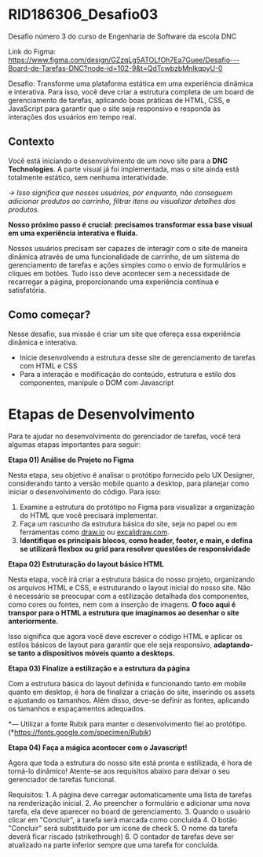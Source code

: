 # RID186306_Desafio03
Desafio número 3 do curso de Engenharia de Software da escola DNC


Link do Figma:
https://www.figma.com/design/GZzqLg5ATOLfOh7Ea7Guee/Desafio---Board-de-Tarefas-DNC?node-id=102-9&t=QdTcwbzbMnlkqpyU-0

Desafio:
Transforme uma plataforma estática em uma experiência dinâmica e interativa. Para isso, você deve criar a estrutura completa de um board de gerenciamento de tarefas, aplicando boas práticas de HTML, CSS, e JavaScript para garantir que o site seja responsivo e responda às interações dos usuários em tempo real.

## Contexto

Você está iniciando o desenvolvimento de um novo site para a **DNC Technologies**. A parte visual já foi implementada, mas o site ainda está totalmente estático, sem nenhuma interatividade.

*→ Isso significa que nossos usuários, por enquanto, não conseguem adicionar produtos ao carrinho, filtrar itens ou visualizar detalhes dos produtos.*

**Nosso próximo passo é crucial: precisamos transformar essa base visual em uma experiência interativa e fluída.**

Nossos usuários precisam ser capazes de interagir com o site de maneira dinâmica através de uma funcionalidade de carrinho, de um sistema de gerenciamento de tarefas e ações simples como o envio de formulários e cliques em botões. Tudo isso deve acontecer sem a necessidade de recarregar a página, proporcionando uma experiência contínua e satisfatória.

## Como começar?

Nesse desafio, sua missão é criar um site que ofereça essa experiência dinâmica e interativa. 

- Inicie desenvolvendo a estrutura desse site de gerenciamento de tarefas com HTML e CSS
- Para a interação e modificação do conteúdo, estrutura e estilo dos componentes, manipule o DOM com Javascript

# Etapas de Desenvolvimento

Para te ajudar no desenvolvimento do gerenciador de tarefas, você terá algumas etapas importantes para seguir:

[](data:image/gif;base64,R0lGODlhAQABAIAAAP///wAAACH5BAEAAAAALAAAAAABAAEAAAICRAEAOw==)

**Etapa 01) Análise do Projeto no Figma**

Nesta etapa, seu objetivo é analisar o protótipo fornecido pelo UX Designer, considerando tanto a versão mobile quanto a desktop, para planejar como iniciar o desenvolvimento do código. Para isso:

1. Examine a estrutura do protótipo no Figma para visualizar a organização do HTML que você precisará implementar.
2. Faça um rascunho da estrutura básica do site, seja no papel ou em ferramentas como [draw.io](http://draw.io/) ou [excalidraw.com](http://excalidraw.com/). 
3. **Identifique os principais blocos, como header, footer, e main, e defina se utilizará flexbox ou grid para resolver questões de responsividade**

**Etapa 02) Estruturação do layout básico HTML**

Nesta etapa, você irá criar a estrutura básica do nosso projeto, organizando os arquivos HTML e CSS, e estruturando o layout inicial do nosso site. Não é necessário se preocupar com a estilização detalhada dos componentes, como cores ou fontes, nem com a inserção de imagens. **O foco aqui é transpor para o HTML a estrutura que imaginamos ao desenhar o site anteriormente.**

Isso significa que agora você deve escrever o código HTML e aplicar os estilos básicos de layout para garantir que ele seja responsivo, **adaptando-se tanto a dispositivos móveis quanto a desktops.**

**Etapa 03) Finalize a estilização e a estrutura da página**

Com a estrutura básica do layout definida e funcionando tanto em mobile quanto em desktop, é hora de finalizar a criação do site, inserindo os assets e ajustando os tamanhos. Além disso, deve-se definir as fontes, aplicando os tamanhos e espaçamentos adequados.

*— Utilizar a fonte Rubik para manter o desenvolvimento fiel ao protótipo. (*https://fonts.google.com/specimen/Rubik)

**Etapa 04) Faça a mágica acontecer com o Javascript!**

Agora que toda a estrutura do nosso site está pronta e estilizada, é hora de torná-lo dinâmico! Atente-se aos requisitos abaixo para deixar o seu gerenciador de tarefas funcional.

Requisitos:
    1. A página deve carregar automaticamente uma lista de tarefas na renderização inicial.
    2. Ao preencher o formulário e adicionar uma nova tarefa, ela deve aparecer no board de gerenciamento. 
    3. Quando o usuário clicar em "Concluir", a tarefa será marcada como concluída
    4. O botão "Concluir" será substituído por um ícone de check
    5. O nome da tarefa deverá ficar riscado (strikethrough)
    6. O contador de tarefas deve ser atualizado na parte inferior sempre que uma tarefa for concluída.

